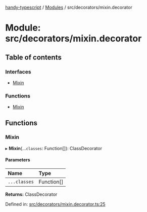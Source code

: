 [handy-typescript](../README.md) / [Modules](../modules.md) / src/decorators/mixin.decorator

# Module: src/decorators/mixin.decorator

## Table of contents

### Interfaces

- [Mixin](../interfaces/src_decorators_mixin_decorator.mixin.md)

### Functions

- [Mixin](src_decorators_mixin_decorator.md#mixin)

## Functions

### Mixin

▸ **Mixin**(...`classes`: Function[]): ClassDecorator

#### Parameters

| Name | Type |
| :------ | :------ |
| `...classes` | Function[] |

**Returns:** ClassDecorator

Defined in: [src/decorators/mixin.decorator.ts:25](https://github.com/robbiemu/handy-typescript/blob/2cd4d26/src/decorators/mixin.decorator.ts#L25)
